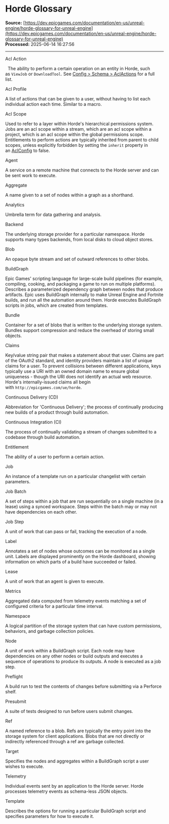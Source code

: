 # Horde Glossary

**Source:** [https://dev.epicgames.com/documentation/en-us/unreal-engine/horde-glossary-for-unreal-engine](https://dev.epicgames.com/documentation/en-us/unreal-engine/horde-glossary-for-unreal-engine)  
**Processed:** 2025-06-14 16:27:56

---

Acl Action

  The ability to perform a certain operation on an entity in Horde, such as `ViewJob` or `DownloadTool`. See [Config > Schema > AclActions](https://dev.epicgames.com/documentation/en-us/unreal-engine/horde-schema-for-unreal-engine?application_version=5.5#aclactions) for a full list.  

Acl Profile

A list of actions that can be given to a user, without having to list each individual action each time. Similar to a macro.

Acl Scope

Used to refer to a layer within Horde's hierarchical permissions system. Jobs are an acl scope within a stream, which are an acl scope within a project, which is an acl scope within the global permissions scope. Entitlements to perform actions are typically inherited from parent to child scopes, unless explicitly forbidden by setting the `inherit` property in an [AclConfig](https://dev.epicgames.com/documentation/en-us/unreal-engine/horde-schema-for-unreal-engine?application_version=5.5#aclconfig) to false.  

Agent

A service on a remote machine that connects to the Horde server and can be sent work to execute.

Aggregate

A name given to a set of nodes within a graph as a shorthand.

Analytics

Umbrella term for data gathering and analysis.

Backend

The underlying storage provider for a particular namespace. Horde supports many types backends, from local disks to cloud object stores.

Blob

An opaque byte stream and set of outward references to other blobs.

BuildGraph

Epic Games' scripting language for large-scale build pipelines (for example, compiling, cooking, and packaging a game to run on multiple platforms). Describes a parameterized dependency graph between nodes that produce artifacts. Epic uses BuildGraph internally to make Unreal Engine and Fortnite builds, and run all the automation around them. Horde executes BuildGraph scripts in jobs, which are created from templates.

Bundle

Container for a set of blobs that is written to the underlying storage system. Bundles support compression and reduce the overhead of storing small objects.

Claims

Key/value string pair that makes a statement about that user. Claims are part of the OAuth2 standard, and identity providers maintain a list of unique claims for a user. To prevent collisions between different applications, keys typically use a URI with an owned domain name to ensure global uniqueness - though the URI does not identify an actual web resource. Horde's internally-issued claims all begin with `http://epicgames.com/ue/horde`.  

Continuous Delivery (CD)

Abbreviation for 'Continuous Delivery'; the process of continually producing new builds of a product through build automation.

Continuous Integration (CI)

The process of continually validating a stream of changes submitted to a codebase through build automation.

Entitlement

The ability of a user to perform a certain action.

Job

An instance of a template run on a particular changelist with certain parameters.

Job Batch

A set of steps within a job that are run sequentially on a single machine (in a lease) using a synced workspace. Steps within the batch may or may not have dependencies on each other.

Job Step

A unit of work that can pass or fail, tracking the execution of a node.

Label

Annotates a set of nodes whose outcomes can be monitored as a single unit. Labels are displayed prominently on the Horde dashboard, showing information on which parts of a build have succeeded or failed.

Lease

A unit of work that an agent is given to execute.

Metrics

Aggregated data computed from telemetry events matching a set of configured criteria for a particular time interval.

Namespace

A logical partition of the storage system that can have custom permissions, behaviors, and garbage collection policies.

Node

A unit of work within a BuildGraph script. Each node may have dependencies on any other nodes or build outputs and executes a sequence of operations to produce its outputs. A node is executed as a job step.

Preflight

A build run to test the contents of changes before submitting via a Perforce shelf.

Presubmit

A suite of tests designed to run before users submit changes.

Ref

A named reference to a blob. Refs are typically the entry point into the storage system for client applications. Blobs that are not directly or indirectly referenced through a ref are garbage collected.

Target

Specifies the nodes and aggregates within a BuildGraph script a user wishes to execute.

Telemetry

Individual events sent by an application to the Horde server. Horde processes telemetry events as schema-less JSON objects.

Template

Describes the options for running a particular BuildGraph script and specifies parameters for how to execute it.